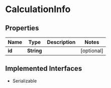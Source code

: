 

# CalculationInfo


## Properties

Name | Type | Description | Notes
------------ | ------------- | ------------- | -------------
**id** | **String** |  |  [optional]


## Implemented Interfaces

* Serializable


